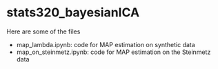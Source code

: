 # stats320_bayesianICA

Here are some of the files

* map_lambda.ipynb: code for MAP estimation on synthetic data
* map_on_steinmetz.ipynb: code for MAP estimation on the Steinmetz data
